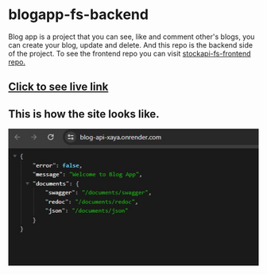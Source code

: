# blogapp-fs-backend

Blog app is a project that you can see, like and comment other's blogs, you can create your blog, update and delete. And this repo is the backend side of the project. To see the frontend repo you can visit [stockapi-fs-frontend repo.](https://github.com/Hasan-Turkel/blogapp-fs-frontend) <br>

## [Click to see live link](https://blog-api-xaya.onrender.com/)

## This is how the site looks like.

![./blogapp.jpg](./blogapp.jpg)
